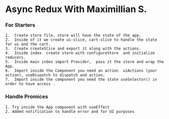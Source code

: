 # Async Redux With Maximillian S.

### For Starters
    1.  Create store file, store will have the state of the app. 
    2.  Inside of it we create ui-slice, cart-slice to handle the state for ui and the cart.
    3.  Create createSlice and export it along with the actions.
    4.  Inside index  create store with configureStore  and initialize reducers.
    5.  Inside main index import Provider,  pass it the store and wrap the App.
    6.  Import inside the Component you need an action  uiActions (your action), useDispatch to dispatch and action.
    7.  Import inside the component you need the state useSelector() in order to have access .

### Handle Promices

    1. Try inside the App component with useEffect
    2. Added notification to handle error and for UI purposes